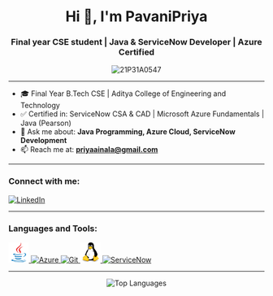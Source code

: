 <h1 align="center">Hi 👋, I'm PavaniPriya</h1>
<h3 align="center">Final year CSE student | Java & ServiceNow Developer | Azure Certified</h3>

<p align="center">
  <img src="https://komarev.com/ghpvc/?username=21P31A0547&label=Profile%20views&color=0e75b6&style=flat" alt="21P31A0547" />
</p>

---

- 🎓 Final Year B.Tech CSE | Aditya College of Engineering and Technology  
- ✅ Certified in: ServiceNow CSA & CAD | Microsoft Azure Fundamentals | Java (Pearson)
- 💬 Ask me about: **Java Programming, Azure Cloud, ServiceNow Development**
- 📫 Reach me at: **priyaainala@gmail.com**

---

<h3 align="left">Connect with me:</h3>
<p align="left">
  <a href="https://linkedin.com/in/pavanipriya-ainala" target="_blank">
    <img align="center" src="https://raw.githubusercontent.com/rahuldkjain/github-profile-readme-generator/master/src/images/icons/Social/linked-in-alt.svg" alt="LinkedIn" height="30" width="40" />
  </a>
</p>

---

<h3 align="left">Languages and Tools:</h3>
<p align="left">
  <a href="https://www.java.com" target="_blank" rel="noreferrer">
    <img src="https://raw.githubusercontent.com/devicons/devicon/master/icons/java/java-original.svg" alt="Java" width="40" height="40" />
  </a>
  <a href="https://azure.microsoft.com/en-in/" target="_blank" rel="noreferrer">
    <img src="https://www.vectorlogo.zone/logos/microsoft_azure/microsoft_azure-icon.svg" alt="Azure" width="40" height="40" />
  </a>
  <a href="https://git-scm.com/" target="_blank" rel="noreferrer">
    <img src="https://www.vectorlogo.zone/logos/git-scm/git-scm-icon.svg" alt="Git" width="40" height="40" />
  </a>
  <a href="https://www.linux.org/" target="_blank" rel="noreferrer">
    <img src="https://raw.githubusercontent.com/devicons/devicon/master/icons/linux/linux-original.svg" alt="Linux" width="40" height="40" />
  </a>
  <a href="https://developer.servicenow.com/" target="_blank" rel="noreferrer">
    <img src="https://upload.wikimedia.org/wikipedia/commons/3/3b/ServiceNow_logo.svg" alt="ServiceNow" width="80" height="40" />
  </a>
</p>

---

<p align="center">
  <img src="https://github-readme-stats.vercel.app/api/top-langs?username=21P31A0547&show_icons=true&locale=en&layout=compact" alt="Top Languages" />
</p>
